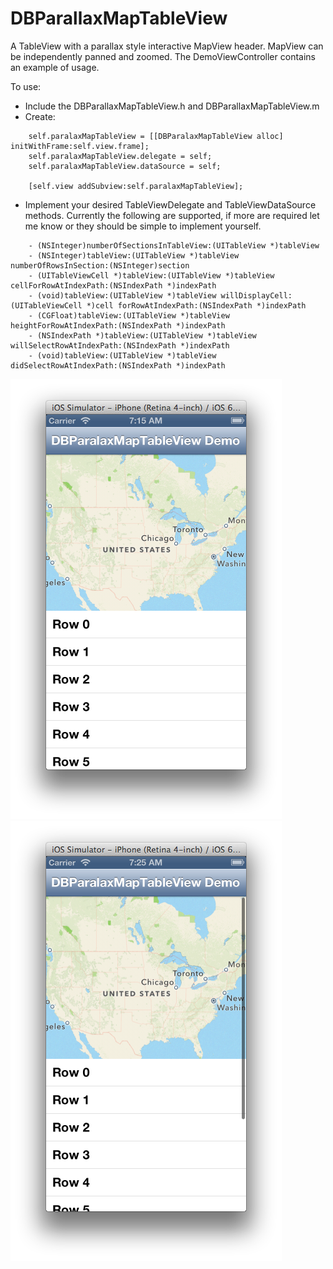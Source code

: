 DBParallaxMapTableView
======================

A TableView with a parallax style interactive MapView header.
MapView can be independently panned and zoomed. The DemoViewController contains an example of usage.

To use:
- Include the DBParallaxMapTableView.h and DBParallaxMapTableView.m
- Create:
```obj-c
    self.paralaxMapTableView = [[DBParalaxMapTableView alloc] initWithFrame:self.view.frame];
    self.paralaxMapTableView.delegate = self;
    self.paralaxMapTableView.dataSource = self;
    
    [self.view addSubview:self.paralaxMapTableView];
```

- Implement your desired TableViewDelegate and TableViewDataSource methods. Currently the following are supported, if more are required let me know or they should be simple to implement yourself.
```
	- (NSInteger)numberOfSectionsInTableView:(UITableView *)tableView
	- (NSInteger)tableView:(UITableView *)tableView numberOfRowsInSection:(NSInteger)section
	- (UITableViewCell *)tableView:(UITableView *)tableView cellForRowAtIndexPath:(NSIndexPath *)indexPath
	- (void)tableView:(UITableView *)tableView willDisplayCell:(UITableViewCell *)cell forRowAtIndexPath:(NSIndexPath *)indexPath
	- (CGFloat)tableView:(UITableView *)tableView heightForRowAtIndexPath:(NSIndexPath *)indexPath
	- (NSIndexPath *)tableView:(UITableView *)tableView willSelectRowAtIndexPath:(NSIndexPath *)indexPath
	- (void)tableView:(UITableView *)tableView didSelectRowAtIndexPath:(NSIndexPath *)indexPath
```

![Default](/Screenshots/Screenshot1.png "Default")
![Default](/Screenshots/Screenshot2.png "Dragging")
